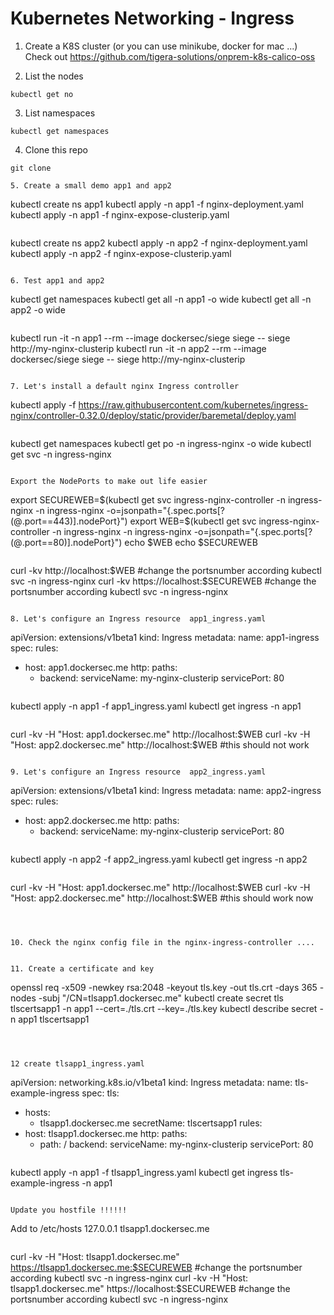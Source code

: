 # Kubernetes Networking - Ingress

1. Create a K8S cluster (or you can use minikube, docker for mac ...) <br>
Check out https://github.com/tigera-solutions/onprem-k8s-calico-oss

2. List the nodes

```
kubectl get no 
```

3. List namespaces
```
kubectl get namespaces
``` 
4. Clone this repo
```
git clone 

5. Create a small demo app1 and app2
```
kubectl create ns app1
kubectl apply -n app1 -f nginx-deployment.yaml
kubectl apply -n app1 -f nginx-expose-clusterip.yaml
```

```
kubectl create ns app2
kubectl apply -n app2 -f nginx-deployment.yaml
kubectl apply -n app2 -f nginx-expose-clusterip.yaml
```

6. Test app1 and app2 
```
kubectl get namespaces
kubectl get all -n app1  -o wide 
kubectl get all  -n  app2 -o wide 
```

```
kubectl run -it -n app1 --rm --image dockersec/siege siege -- siege http://my-nginx-clusterip
kubectl run -it -n app2 --rm --image dockersec/siege siege -- siege http://my-nginx-clusterip
```

7. Let's install a default nginx Ingress controller
```
kubectl apply -f https://raw.githubusercontent.com/kubernetes/ingress-nginx/controller-0.32.0/deploy/static/provider/baremetal/deploy.yaml
```
```
kubectl get namespaces
kubectl get po -n ingress-nginx -o wide 
kubectl get svc -n ingress-nginx 
```

Export the NodePorts to make out life easier
```
export SECUREWEB=$(kubectl get svc ingress-nginx-controller -n ingress-nginx  -n ingress-nginx -o=jsonpath="{.spec.ports[?(@.port==443)].nodePort}")
export WEB=$(kubectl get svc ingress-nginx-controller -n ingress-nginx  -n ingress-nginx -o=jsonpath="{.spec.ports[?(@.port==80)].nodePort}")
echo $WEB
echo $SECUREWEB 
```
```
curl -kv http://localhost:$WEB  #change the portsnumber according kubectl svc -n ingress-nginx
curl -kv https://localhost:$SECUREWEB  #change the portsnumber according kubectl svc -n ingress-nginx
```

8. Let's configure an Ingress resource  app1_ingress.yaml
```
apiVersion: extensions/v1beta1
kind: Ingress
metadata:
  name: app1-ingress
spec:
  rules:
  - host: app1.dockersec.me
    http:
      paths:
      - backend:
          serviceName: my-nginx-clusterip
          servicePort: 80
```
```
kubectl apply -n app1 -f app1_ingress.yaml
kubectl  get ingress  -n app1
```

```
curl -kv  -H "Host: app1.dockersec.me" http://localhost:$WEB
curl -kv  -H "Host: app2.dockersec.me" http://localhost:$WEB  #this should not work
```

9. Let's configure an Ingress resource  app2_ingress.yaml

```
apiVersion: extensions/v1beta1
kind: Ingress
metadata:
  name: app2-ingress
spec:
  rules:
  - host: app2.dockersec.me
    http:
      paths:
      - backend:
          serviceName: my-nginx-clusterip
          servicePort: 80
```
```
kubectl apply -n app2 -f app2_ingress.yaml
kubectl  get ingress  -n app2
```
```
curl -kv  -H "Host: app1.dockersec.me" http://localhost:$WEB
curl -kv  -H "Host: app2.dockersec.me" http://localhost:$WEB  #this should work now
```



10. Check the nginx config file in the nginx-ingress-controller ....


11. Create a certificate and key

```
openssl req -x509 -newkey rsa:2048 -keyout tls.key -out tls.crt -days 365 -nodes -subj "/CN=tlsapp1.dockersec.me"
kubectl create secret tls tlscertsapp1 -n app1 --cert=./tls.crt --key=./tls.key
kubectl describe secret -n app1 tlscertsapp1
```



12 create tlsapp1_ingress.yaml

```
apiVersion: networking.k8s.io/v1beta1
kind: Ingress
metadata:
  name: tls-example-ingress
spec:
  tls:
  - hosts:
      - tlsapp1.dockersec.me
    secretName: tlscertsapp1
  rules:
  - host: tlsapp1.dockersec.me
    http:
      paths:
      - path: /
        backend:
          serviceName: my-nginx-clusterip
          servicePort: 80

```
```
kubectl apply -n app1 -f tlsapp1_ingress.yaml
kubectl get ingress tls-example-ingress -n app1 
```

Update you hostfile !!!!!!
```
Add to /etc/hosts
127.0.0.1 tlsapp1.dockersec.me
```

```
curl -kv  -H "Host: tlsapp1.dockersec.me" https://tlsapp1.dockersec.me:$SECUREWEB  #change the portsnumber according kubectl svc -n ingress-nginx
curl -kv  -H "Host: tlsapp1.dockersec.me" https://localhost:$SECUREWEB #change the portsnumber according kubectl svc -n ingress-nginx
```





